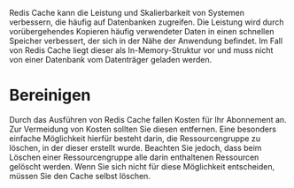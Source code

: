 Redis Cache kann die Leistung und Skalierbarkeit von Systemen verbessern, die häufig auf Datenbanken zugreifen. Die Leistung wird durch vorübergehendes Kopieren häufig verwendeter Daten in einen schnellen Speicher verbessert, der sich in der Nähe der Anwendung befindet. Im Fall von Redis Cache liegt dieser als In-Memory-Struktur vor und muss nicht von einer Datenbank vom Datenträger geladen werden.

# <a name="cleanup"></a>Bereinigen

Durch das Ausführen von Redis Cache fallen Kosten für Ihr Abonnement an. Zur Vermeidung von Kosten sollten Sie diesen entfernen. Eine besonders einfache Möglichkeit hierfür besteht darin, die Ressourcengruppe zu löschen, in der dieser erstellt wurde. Beachten Sie jedoch, dass beim Löschen einer Ressourcengruppe alle darin enthaltenen Ressourcen gelöscht werden. Wenn Sie sich nicht für diese Möglichkeit entscheiden, müssen Sie den Cache selbst löschen.